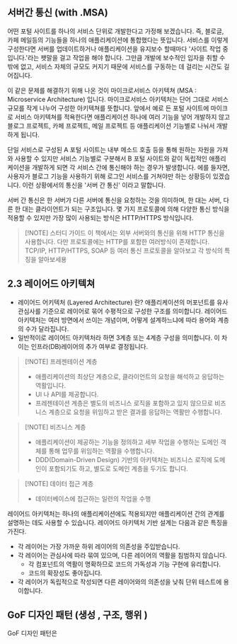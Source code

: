 ## 서버간 통신 (with .MSA)
어떤 포털 사이트를 하나의 서비스 단위로 개발한다고 가정해 보겠습니다. 즉, 블로글, 카페 메일등의 기능들을 하나의 애플리케이션에 통합했다는 뜻입니다. 서비스를 이렇게 구성한다면 서버를 업데이트하거나 애플리케이션을 유지보수 할때마다 '사이트 작업 중입니다.'라는 팻말을 걸고 작업을 해야 합니다. 그만큼 개발에 보수적인 입자을 취할 수밖에 없고, 서비스 자체의 규모도 커지기 때문에 서비스를 구동하는 데 걸리는 시간도 길어집니다. 

이 같은 문제를 해결하기 위해 나온 것이 마이크로서비스 아키텍쳐 (MSA : Microservice Architecture) 입니다. 마이크로서비스 아키텍처는 단어 그대로 서비스 규모를 작게 나누어 구성한 아키텍쳐를 뜻합니다. 앞에서 예로 든 포털 사이트에 마이크로 서비스 아키텍쳐를 적욕한다면 애플리케이션 하나에 여러 기능을 넣어 개발하지 않고 블로그 프로젝트, 카페 프로젝트, 메일 프로젝트 등 애플리케이션 기능별로 나눠서 개발하게 됩니다. 

단일 서비스로 구성된 A 포털 사이트는 내부 메소드 호출 등을 통해 원하는 자원을 가져와 사용할 수 있지만 서비스 기능별로 구분해서 B 포털 사이트와 같이 독립적인 애플리케이션을 개발하게 되면 각 서비스 간에 통신해야 하는 경우가 발생합니다. 에를 들자면, 사용자가 블로그 기능을 사용하기 위해 로그인 서비스를 거쳐야만 하는 상황등이 있겠습니다. 이런 상황에서의 통신을 '서버 간 통신'
이라고 말합니다. 

서버 간 통신은 한 서버가 다른 서버에 통신을 요청하는 것을 의미하며, 한 대는 서버, 다른 한 대는 클라이언트가 되는 구조입니다. 몇 가지 프로토콜에 의해 다양한 통신 방식을 적용할 수 있지만 가장 많이 사용되는 방식은 HTTP/HTTPS 방식입니다. 

> [!NOTE] 스터디 가이드 
> 이 책에서는 외부 서버와의 통신을 위해 HTTP 통신을 사용합니다. 다만 프로토콜에는 HTTP를 포함한 여러방식이 존재합니다. TCP/IP, HTTP/HTTPS, SOAP 등 여러 통신 프로토콜을 알아보고 각 방식의 특징을 알아보세용 


## 2.3  레이어드 아키텍쳐 
- 레이어드 어키텍처 (Layered Architecture) 란? 애플리케이션의 머포넌트를 유사 관심사를 기준으로 레이어로 묶어 수평적으로 구성한 구조를 의미합니다. 레이어드 아키텍처는 여러 방면에서 쓰이는 개념이며, 어떻게 설계하느냐에 따라 용어와 계층의 수가 달라집니다. 
- 일반적이로 레이어드 아키텍처라 하면 3계층 또는 4계층 구성을 의미합니다. 이 차이는 인프라(DB)레이어의 추가 여부로 결정됩니다. 

>[!NOTE] 프레젠테이션 계층 
> - 애플리케이션의 최상단 계층으로, 클라이언트의 요청을 해석하고 응답하는 역활입니다. 
> - UI 나 API를 제공합니다. 
> - 프레젠테이션 계층은 별도의 비즈니스 로직을 포함하고 있지 않으므로 비즈니스 계층으로 요청을 위임하고 받은 결과를 응답하는 역활만 수행합니다. 

>[!NOTE] 비즈니스 계층 
> - 애플리케이션이 제공하는 기능을 정의하고 세부 작업을 수행하는 도메인 객체를 통해 업무를 위임하는 역활을 수행합니다. 
> - DDD(Domain-Driven Design) 기반의 아키텍처는 비즈니스 로직에 도메인이 포함되기도 하고, 별도로 도메인 계층을 두기도 합니다. 

>[!NOTE] 데이터 접근 계층 
> - 데이터베이스에 접근하는 일련의 작업을 수행 


레이어드 아키텍처는 하나의 애플리케이션에도 적용되지만 애플리케이션 간의 관계를 설명하는 데도 사용할 수 있습니다. 레이어드 아키텍처 기반 설계는 다음과 같은 특징을 가진다. 
- 각 레이어는 가장 가까운 하위 레이어의 의존성을 주입받습니다. 
- 각 레이어는 관심사에 따라 묶여 있으며, 다른 레이어의 역활을 침범하지 않습니다. 
	- 각 컴포넌트의 역활이 명확하므로 코드의 가독성과 기능 구현에 유리합니다. 
	- 코드의 확장성도 좋아집니다.
- 각 레이어가 독립적으로 작성되면 다른 레이어와의 의존성을 낮춰 단위 테스트에 용이합니다. 


## GoF 디자인 패턴 (생성 , 구조, 행위 )
GoF 디자인 패턴은 